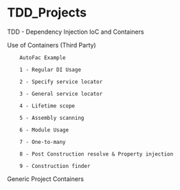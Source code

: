 # TDD_Projects

TDD - Dependency Injection IoC and Containers

Use of Containers (Third Party)
		
		AutoFac Example

        1 - Regular DI Usage
		
		2 - Specify service locator
		
		3 - General service locator
		
		4 - Lifetime scope
		
		5 - Assembly scanning
		
		6 - Module Usage
		
		7 - One-to-many
		
		8 - Post Construction resolve & Property injection
		
		9 - Construction finder

		
Generic Project Containers
		
		